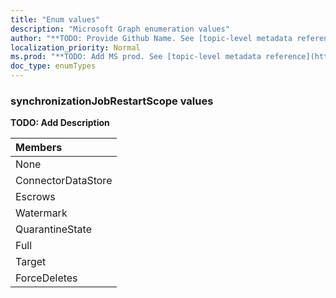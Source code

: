 ```yaml
---
title: "Enum values"
description: "Microsoft Graph enumeration values"
author: "**TODO: Provide Github Name. See [topic-level metadata reference](https://msgo.azurewebsites.net/add/document/guidelines/metadata.html#topic-level-metadata)**"
localization_priority: Normal
ms.prod: "**TODO: Add MS prod. See [topic-level metadata reference](https://msgo.azurewebsites.net/add/document/guidelines/metadata.html#topic-level-metadata)**"
doc_type: enumTypes
---
```


### synchronizationJobRestartScope values 

**TODO: Add Description**

|Members|
|:---|
|None|
|ConnectorDataStore|
|Escrows|
|Watermark|
|QuarantineState|
|Full|
|Target|
|ForceDeletes|

